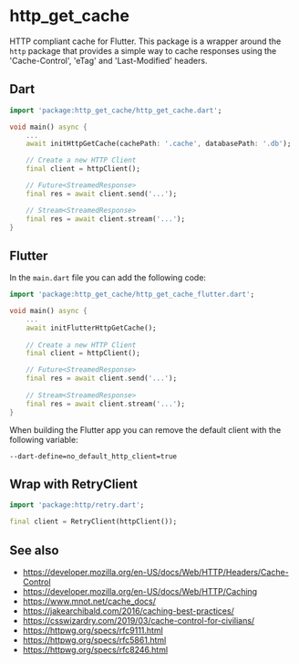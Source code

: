 # http_get_cache

HTTP compliant cache for Flutter. This package is a wrapper around the `http` package that provides a simple way to cache responses using the 'Cache-Control', 'eTag' and 'Last-Modified' headers.

## Dart

```dart
import 'package:http_get_cache/http_get_cache.dart';

void main() async {
    ...
    await initHttpGetCache(cachePath: '.cache', databasePath: '.db');

    // Create a new HTTP Client
    final client = httpClient();

    // Future<StreamedResponse>
    final res = await client.send('...');

    // Stream<StreamedResponse>
    final res = await client.stream('...');
}
```

## Flutter

In the `main.dart` file you can add the following code:

```dart
import 'package:http_get_cache/http_get_cache_flutter.dart';

void main() async {
    ...
    await initFlutterHttpGetCache();
    
    // Create a new HTTP Client
    final client = httpClient();

    // Future<StreamedResponse>
    final res = await client.send('...');
    
    // Stream<StreamedResponse>
    final res = await client.stream('...');
}
```

When building the Flutter app you can remove the default client with the following variable:

```
--dart-define=no_default_http_client=true
```

## Wrap with RetryClient

```dart
import 'package:http/retry.dart';

final client = RetryClient(httpClient());
```

## See also

- https://developer.mozilla.org/en-US/docs/Web/HTTP/Headers/Cache-Control
- https://developer.mozilla.org/en-US/docs/Web/HTTP/Caching
- https://www.mnot.net/cache_docs/
- https://jakearchibald.com/2016/caching-best-practices/
- https://csswizardry.com/2019/03/cache-control-for-civilians/
- https://httpwg.org/specs/rfc9111.html
- https://httpwg.org/specs/rfc5861.html
- https://httpwg.org/specs/rfc8246.html
